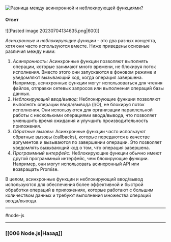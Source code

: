 ![Разница между асинхронной и неблокирующей функциями?](https://youtu.be/b-jHHEBj7KM?t=375)

#### Ответ

![[Pasted image 20230704134635.png|600]]

*Асинхронные и неблокирующие функции* - это два разных концепта, хотя они часто используются вместе. Ниже приведены основные различия между ними:

1. *Асинхронность:* Асинхронные функции позволяют выполнять операции, которые занимают много времени, не блокируя поток исполнения. Вместо этого они запускаются в фоновом режиме и уведомляют вызывающий код, когда операция завершена. Например, асинхронные функции могут использоваться для чтения файлов, отправки сетевых запросов или выполнения операций базы данных.
2. *Неблокирующий ввод/вывод:* Неблокирующие функции позволяют выполнять операции ввода/вывода (I/O), не блокируя поток исполнения. Они используются для организации параллельной работы с несколькими операциями ввода/вывода, что позволяет уменьшить время ожидания и улучшить производительность приложения.
3. *Обратные вызовы:* Асинхронные функции часто используют обратные вызовы (callbacks), которые передаются в качестве аргументов и вызываются по завершении операции. Это позволяет уведомлять вызывающий код о том, что операция завершена.
4. *Программный интерфейс:* Неблокирующие функции обычно имеют другой программный интерфейс, чем блокирующие функции. Например, они могут использовать асинхронный API или возвращать Promise.

В целом, асинхронные функции и неблокирующий ввод/вывод используются для обеспечения более эффективной и быстрой обработки операций в приложениях, которые работают с большим количеством данных и требуют выполнения множества операций ввода/вывода.

___
#node-js 

___

### [[006 Node.js|Назад]]